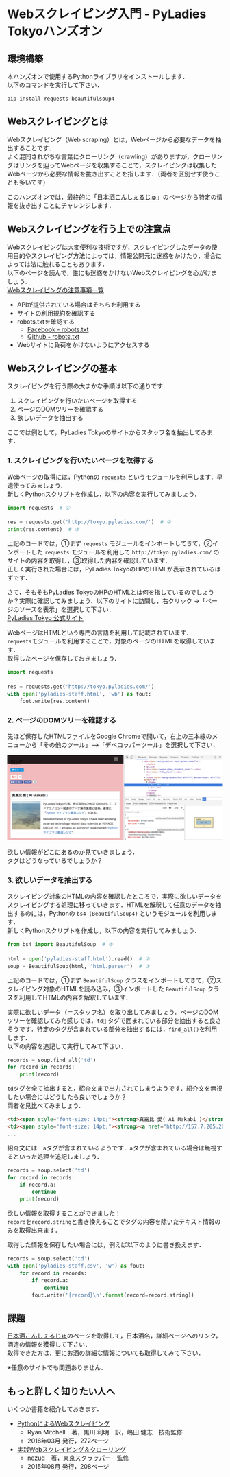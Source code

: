 # Webスクレイピング入門 - PyLadies Tokyoハンズオン

## 環境構築

本ハンズオンで使用するPythonライブラリをインストールします．  
以下のコマンドを実行して下さい．

```
pip install requests beautifulsoup4
```

## Webスクレイピングとは

Webスクレイピング（Web scraping）とは，Webページから必要なデータを抽出することです．  
よく混同されがちな言葉にクローリング（crawling）がありますが，クローリングはリンクを辿ってWebページを収集することで，スクレイピングは収集したWebページから必要な情報を抜き出すことを指します．（両者を区別せず使うことも多いです）

このハンズオンでは，最終的に「[日本酒こんしぇるじゅ](http://www.japan1000.com/sake/brand_list.php)」のページから特定の情報を抜き出すことにチャレンジします．

## Webスクレイピングを行う上での注意点

Webスクレイピングは大変便利な技術ですが，スクレイピングしたデータの使用目的やスクレイピング方法によっては，情報公開元に迷惑をかけたり，場合によっては法に触れることもあります．  
以下のページを読んで，誰にも迷惑をかけないWebスクレイピングを心がけましょう．  
[Webスクレイピングの注意事項一覧](http://qiita.com/nezuq/items/c5e827e1827e7cb29011)

- APIが提供されている場合はそちらを利用する
- サイトの利用規約を確認する
- robots.txtを確認する
  - [Facebook - robots.txt](https://www.facebook.com/robots.txt)
  - [Github - robots.txt](https://github.com/robots.txt)
- Webサイトに負荷をかけないようにアクセスする

## Webスクレイピングの基本

スクレイピングを行う際の大まかな手順は以下の通りです．

1. スクレイピングを行いたいページを取得する
2. ページのDOMツリーを確認する
3. 欲しいデータを抽出する

ここでは例として，PyLadies Tokyoのサイトからスタッフ名を抽出してみます．

### 1. スクレイピングを行いたいページを取得する

Webページの取得には，Pythonの `requests` というモジュールを利用します．早速使ってみましょう．  
新しくPythonスクリプトを作成し，以下の内容を実行してみましょう．

```python
import requests  # ①

res = requests.get('http://tokyo.pyladies.com/')  # ②
print(res.content)  # ③
```

上記のコードでは，①まず `requests` モジュールをインポートしてきて，②インポートした `requests` モジュールを利用して `http://tokyo.pyladies.com/` のサイトの内容を取得し，③取得した内容を確認しています．  
正しく実行された場合には，PyLadies TokyoのHPのHTMLが表示されているはずです．

さて，そもそもPyLadies TokyoのHPのHTMLとは何を指しているのでしょうか？実際に確認してみましょう．以下のサイトに訪問し，右クリック ->「ページのソースを表示」を選択して下さい．  
[PyLadies Tokyo 公式サイト](http://tokyo.pyladies.com/)

WebページはHTMLという専門の言語を利用して記載されています．  
`requests`モジュールを利用することで，対象のページのHTMLを取得しています．  
取得したページを保存しておきましょう．

```python
import requests

res = requests.get('http://tokyo.pyladies.com/')
with open('pyladies-staff.html', 'wb') as fout:
    fout.write(res.content)
```

### 2. ページのDOMツリーを確認する

先ほど保存したHTMLファイルをGoogle Chromeで開いて，右上の三本線のメニューから「その他のツール」-->「デベロッパーツール」を選択して下さい．

![](chrome.png)

欲しい情報がどこにあるのか見ていきましょう．  
タグはどうなっているでしょうか？

### 3. 欲しいデータを抽出する

スクレイピング対象のHTMLの内容を確認したところで，実際に欲しいデータをスクレイピングする処理に移っていきます．HTMLを解釈して任意のデータを抽出するのには，Pythonの `bs4 (BeautifulSoup4)` というモジュールを利用します．  
新しくPythonスクリプトを作成し，以下の内容を実行してみましょう．

```python
from bs4 import BeautifulSoup  # ①

html = open('pyladies-staff.html').read()  # ②
soup = BeautifulSoup(html, 'html.parser')  # ③
```

上記のコードでは，①まず `BeautifulSoup` クラスをインポートしてきて，②スクレイピング対象のHTMLを読み込み，③インポートした `BeautifulSoup` クラスを利用してHTMLの内容を解釈しています．

実際に欲しいデータ（＝スタッフ名）を取り出してみましょう．ページのDOMツリーを確認してみた感じでは，`td` タグで囲まれている部分を抽出すると良さそうです．特定のタグが含まれている部分を抽出するには，`find_all()`を利用します．  
以下の内容を追記して実行してみて下さい．

```python
records = soup.find_all('td')
for record in records:
    print(record)
```

`td`タグを全て抽出すると，紹介文まで出力されてしまうようです．紹介文を無視したい場合にはどうしたら良いでしょうか？  
両者を見比べてみましょう．

```html
<td><span style="font-size: 14pt;"><strong>真嘉比 愛( Ai Makabi )</strong></span></td>
<td><span style="font-size: 14pt;"><strong><a href="http://157.7.205.20/wp-content/uploads/2015/10/profile-150x150.png"><img alt="amacbee" class="size-medium wp-image-114 alignleft" height="160" src="http://157.7.205.20/wp-content/uploads/2015/10/profile-150x150.png" width="160"/></a></strong></span>PyLadies Tokyo 代表。株式会社VOYAGE GROUPにて、アドテクノロジー関連のデータ解析業務に従事。著書に「<a href$"http://www.amazon.co.jp/gp/product/4774177075/ref=as_li_tf_tl?ie=UTF8&amp;camp=247&amp;creative=1211&amp;creativeASIN=4774177075&amp;linkCode=as2&amp;tag=mayj37-22">Python ライブラリ厳選レシピ</a><img a$t="" border="0" height="1" src="http://ir-jp.amazon-adsystem.com/e/ir?t=mayj37-22&amp;l=as2&amp;o=9&amp;a=4774177075" style="border: none !important; margin: 0px !important;" width="1"/>」がある。</td>
...
```

紹介文には　`a`タグが含まれているようです．`a`タグが含まれている場合は無視するといった処理を追記しましょう．

```python
records = soup.select('td')
for record in records:
    if record.a:
        continue
    print(record)
```

欲しい情報を取得することができました！  
`record`を`record.string`と書き換えることでタグの内容を除いたテキスト情報のみを取得出来ます．

取得した情報を保存したい場合には，例えば以下のように書き換えます．

```python
records = soup.select('td')
with open('pyladies-staff.csv', 'w') as fout:
    for record in records:
        if record.a:
            continue
        fout.write('{record}\n'.format(record=record.string))
```

## 課題

[日本酒こんしぇるじゅ](http://www.japan1000.com/sake/brand_list.php)のページを取得して，日本酒名，詳細ページへのリンク，酒造の情報を獲得して下さい．  
取得できた方は，更にお酒の詳細な情報についても取得してみて下さい．

※任意のサイトでも問題ありません．

## もっと詳しく知りたい人へ

いくつか書籍を紹介しておきます．

- [PythonによるWebスクレイピング](https://www.oreilly.co.jp/books/9784873117614/)
  - Ryan Mitchell　著，黒川 利明　訳，嶋田 健志　技術監修
  - 2016年03月 発行，272ページ
- [実践Webスクレイピング＆クローリング](https://book.mynavi.jp/ec/products/detail/id=41408)
  - nezuq　著，東京スクラッパー　監修
  - 2015年08月 発行，208ページ
